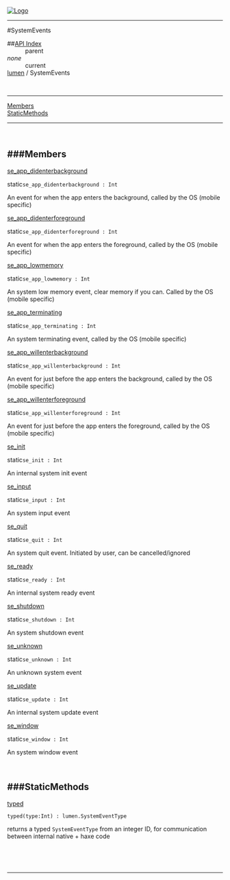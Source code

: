 
[![Logo](../../images/logo.png)](../../index.html)

---

#SystemEvents


##[API Index](../../api/index.html#lumen)   
&emsp;&emsp;&emsp;parent    
_none_   
&emsp;&emsp;&emsp;current    
[lumen](./) / SystemEvents

<br/>

---


[Members](#Members)   
[StaticMethods](#StaticMethods)   


---

&nbsp;   

<a class="lift" name="Members" ></a>
###Members   
---
<a class="lift" name="se_app_didenterbackground" href="#se_app_didenterbackground">se_app_didenterbackground</a>



<span class="inline-block static">static</span>`se_app_didenterbackground : Int`

<span class="small_desc_flat"> An event for when the app enters the background, called by the OS (mobile specific) </span>   

<a class="lift" name="se_app_didenterforeground" href="#se_app_didenterforeground">se_app_didenterforeground</a>



<span class="inline-block static">static</span>`se_app_didenterforeground : Int`

<span class="small_desc_flat"> An event for when the app enters the foreground, called by the OS (mobile specific) </span>   

<a class="lift" name="se_app_lowmemory" href="#se_app_lowmemory">se_app_lowmemory</a>



<span class="inline-block static">static</span>`se_app_lowmemory : Int`

<span class="small_desc_flat"> An system low memory event, clear memory if you can. Called by the OS (mobile specific) </span>   

<a class="lift" name="se_app_terminating" href="#se_app_terminating">se_app_terminating</a>



<span class="inline-block static">static</span>`se_app_terminating : Int`

<span class="small_desc_flat"> An system terminating event, called by the OS (mobile specific) </span>   

<a class="lift" name="se_app_willenterbackground" href="#se_app_willenterbackground">se_app_willenterbackground</a>



<span class="inline-block static">static</span>`se_app_willenterbackground : Int`

<span class="small_desc_flat"> An event for just before the app enters the background, called by the OS (mobile specific) </span>   

<a class="lift" name="se_app_willenterforeground" href="#se_app_willenterforeground">se_app_willenterforeground</a>



<span class="inline-block static">static</span>`se_app_willenterforeground : Int`

<span class="small_desc_flat"> An event for just before the app enters the foreground, called by the OS (mobile specific) </span>   

<a class="lift" name="se_init" href="#se_init">se_init</a>



<span class="inline-block static">static</span>`se_init : Int`

<span class="small_desc_flat"> An internal system init event </span>   

<a class="lift" name="se_input" href="#se_input">se_input</a>



<span class="inline-block static">static</span>`se_input : Int`

<span class="small_desc_flat"> An system input event </span>   

<a class="lift" name="se_quit" href="#se_quit">se_quit</a>



<span class="inline-block static">static</span>`se_quit : Int`

<span class="small_desc_flat"> An system quit event. Initiated by user, can be cancelled/ignored </span>   

<a class="lift" name="se_ready" href="#se_ready">se_ready</a>



<span class="inline-block static">static</span>`se_ready : Int`

<span class="small_desc_flat"> An internal system ready event </span>   

<a class="lift" name="se_shutdown" href="#se_shutdown">se_shutdown</a>



<span class="inline-block static">static</span>`se_shutdown : Int`

<span class="small_desc_flat"> An system shutdown event </span>   

<a class="lift" name="se_unknown" href="#se_unknown">se_unknown</a>



<span class="inline-block static">static</span>`se_unknown : Int`

<span class="small_desc_flat"> An unknown system event </span>   

<a class="lift" name="se_update" href="#se_update">se_update</a>



<span class="inline-block static">static</span>`se_update : Int`

<span class="small_desc_flat"> An internal system update event </span>   

<a class="lift" name="se_window" href="#se_window">se_window</a>



<span class="inline-block static">static</span>`se_window : Int`

<span class="small_desc_flat"> An system window event </span>   

&nbsp;   

<a class="lift" name="StaticMethods" ></a>
###StaticMethods   
---
<a class="lift" name="typed" href="#typed">typed</a>



`typed(type:Int) : lumen.SystemEventType`

<span class="small_desc_flat"> returns a typed `SystemEventType` from an integer ID, for communication between internal native + haxe code </span>   

&nbsp;   



&nbsp;
&nbsp;
&nbsp;

---  


&nbsp;   
&nbsp;   